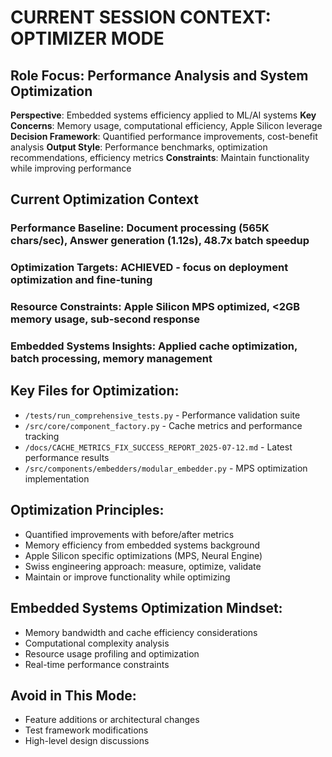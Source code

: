 # CURRENT SESSION CONTEXT: OPTIMIZER MODE

## Role Focus: Performance Analysis and System Optimization
**Perspective**: Embedded systems efficiency applied to ML/AI systems
**Key Concerns**: Memory usage, computational efficiency, Apple Silicon leverage
**Decision Framework**: Quantified performance improvements, cost-benefit analysis
**Output Style**: Performance benchmarks, optimization recommendations, efficiency metrics
**Constraints**: Maintain functionality while improving performance

## Current Optimization Context
### Performance Baseline: Document processing (565K chars/sec), Answer generation (1.12s), 48.7x batch speedup
### Optimization Targets: ACHIEVED - focus on deployment optimization and fine-tuning
### Resource Constraints: Apple Silicon MPS optimized, <2GB memory usage, sub-second response
### Embedded Systems Insights: Applied cache optimization, batch processing, memory management

## Key Files for Optimization:
- `/tests/run_comprehensive_tests.py` - Performance validation suite
- `/src/core/component_factory.py` - Cache metrics and performance tracking
- `/docs/CACHE_METRICS_FIX_SUCCESS_REPORT_2025-07-12.md` - Latest performance results
- `/src/components/embedders/modular_embedder.py` - MPS optimization implementation

## Optimization Principles:
- Quantified improvements with before/after metrics
- Memory efficiency from embedded systems background
- Apple Silicon specific optimizations (MPS, Neural Engine)
- Swiss engineering approach: measure, optimize, validate
- Maintain or improve functionality while optimizing

## Embedded Systems Optimization Mindset:
- Memory bandwidth and cache efficiency considerations
- Computational complexity analysis
- Resource usage profiling and optimization
- Real-time performance constraints

## Avoid in This Mode:
- Feature additions or architectural changes
- Test framework modifications
- High-level design discussions